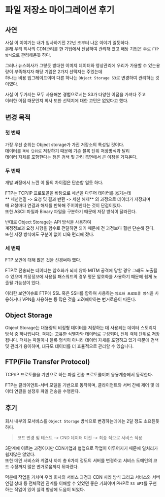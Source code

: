 # 파일 저장소 마이그레이션 후기

## 사연

사실 이 이야기는 내가 입사하기전 22년 초부터 나온 이야기 일듯하다.  
본래 우리 회사의 CDN관리를 한 기업에서 전담하여 관리해 왔고 해당 기업은 주로 `FTP 방식`으로 관리해온듯 하다.

그러나 뉴스회사가 그렇듯 방대한 이미지 데이터와 영상관리에 우리가 가용할 수 있는용량이 부족해지자 해당 기업은 2가지 선택지는 주었는데  
하나는 비용 업그레이드이며 다른 하나는 `Object Storage S3`로 변경하여 관리하는 것이였다.

사실 이 두가지는 모두 사용해본 경험으로서는 S3가 다양한 이점을 가져다 주고  
이러한 이점 때문인지 회사 또한 선택지에 대한 고민은 없었다고 했다.

## 변경 목적

### 첫 번째

가장 우선 순위는 Object storage가 가진 저장소의 특성일 것이다.  
데이터를 `객체 단위`로 저장하기 때문에 기존 블록 단위 저장방식과 달리  
데이터 자체를 포함한다는 점은 검색 및 관리 측면에서 큰 이점을 가져온다.

### 두 번째

개발 과정에서 느낀 이 둘의 차이점은 단순함 일듯 하다.

FTP는 TCP/IP 프로토콜을 바탕으로 세션을 다루어 데이터를 옯기는데  
\*\* 세션연결 -> 요청 및 결과 반환 -> 세션 해제\*\* 의 과정으로 데이터가 저장되며  
매 요청마다 연결과 해제를 반복해 주어야한다는 것이 단점이였다.  
또한 ASCII 파일과 Binary 파일을 구분하기 때문에 저장 방식이 달라진다.

반대로 Object Storage는 API 방식을 사용하여  
계정정보과 요청 사항을 함수로 전달하면 되기 때문에 전 과정보다 훨씬 단순해 진다.  
또한 저장 방식에도 구분이 없어 더욱 편리해 졌다.

### 세 번째

FTP 보안에 대해 많은 것을 신경써야 했다.

FTP로 전송되는 데이터는 암호화가 되지 않아 MITM 공격에 당할 경우 그래도 노출될 수 있으며 계정정보에 사용될 패스워드의 경우 평문 암호화를 사용하기 때문에 쉽게 노출될 가능성이 있다.

이러한 보안이슈로 FTP에 SSL 혹은 SSH를 합하여 사용하는 `암호화 프로토콜 방식`을 사용하거나 VPN을 사용하는 등 많은 것을 고려해야하는 번거로움이 따른다.

## Object Storage

Object Storage는 대용량의 비정형 데이터를 저장하는 데 사용되는 데이터 스토리지 방식 중 하나입니다. 객체는 고유한 식별자와 데이터로 구성되며, 전체 객체 단위로 저장됩니다. 객체는 파일이나 블록 형식이 아니라 데이터 자체를 포함하고 있기 때문에 검색 및 관리가 용이하며, 대규모 데이터를 더 효율적으로 관리할 수 있습니다.

## FTP(File Transfer Protocol)

TCP/IP 프로토콜을 기반으로 하는 파일 전송 프로토콜이며 응용계층에서 동작한다.

FTP는 클라이언트-서버 모델을 기반으로 동작하며, 클라이언트와 서버 간에 제어 및 데이터 연결을 설정후 파일 전송을 수행한다.

## 후기

회사 내부의 모서비스를 `Object Storage` 방식으로 변경하는데에는 2달 정도 소요된듯 하다.

> 코드 변경 및 테스트 -> CND 데이터 이전 -> 최종 적으로 서비스 적용

3단계에 이르는 과정이지만 CDN기업과 협업으로 작업이 이루어지기 때문에 일처리가 쉽지많은 않았다.  
또한 메인 서비스와 계열사 까지 총 6가지 정도의 서버를 변경하고 서비스 도메인의 코드 수정까지 많은 번거로움까지 뒤따랐다.

덕분에 작업을 거치며 우리 회사의 서비스 과정과 CDN 처리 방식 그리고 서비스와 서버 연결 상태 등 전체적인 관계를 이해할 수 있었던 좋은 기회이며 PHP로 `S3 API`를 구현하는 작업이 있어 실력 향상에 도움이 되었다.
